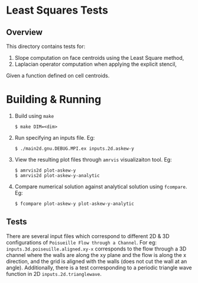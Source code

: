 # Least Squares Tests
## Overview
This directory contains tests for:
1. Slope computation on face centroids using the Least Square method,
2. Laplacian operator computation when applying the explicit stencil,

Given a function defined on cell centroids.

# Building & Running
1. Build using `make`
   ```
   $ make DIM=<dim>
   ```
2. Run specifying an inputs file. Eg:
   ```
   $ ./main2d.gnu.DEBUG.MPI.ex inputs.2d.askew-y
   ```
3. View the resulting plot files through `amrvis` visualizaiton tool. Eg:
   ```
   $ amrvis2d plot-askew-y
   $ amrvis2d plot-askew-y-analytic
   ```
4. Compare numerical solution against analytical solution using `fcompare`. Eg:
   ```
   $ fcompare plot-askew-y plot-askew-y-analytic
   ```

## Tests
There are several input files which correspond to different 2D & 3D configurations of `Poisueille Flow through a Channel`. For eg: `inputs.3d.poiseuille.aligned.xy-x` corresponds to the flow through a 3D channel where the walls are along the xy plane and the flow is along the x direction, and the grid is aligned with the walls (does not cut the wall at an angle). Additionally, there is a test corresponding to a periodic triangle wave function in 2D `inputs.2d.trianglewave`.
